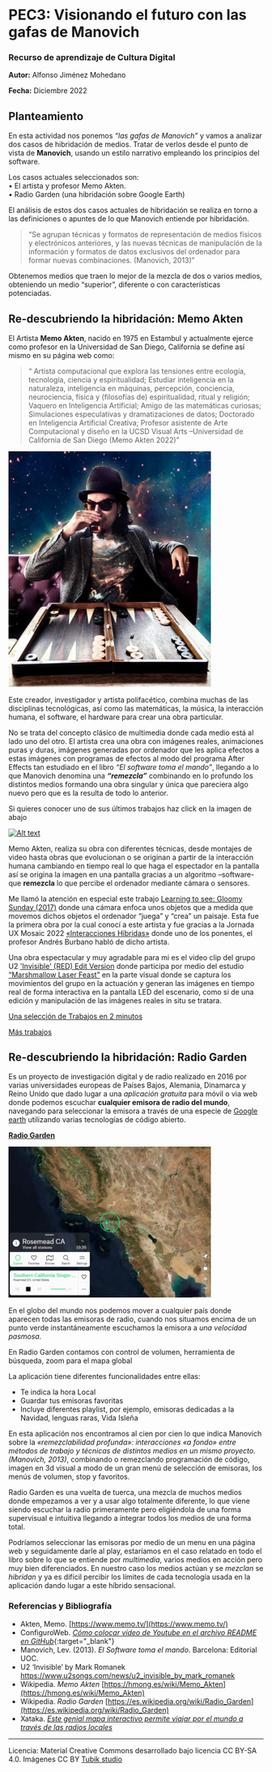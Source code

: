  # PEC3: Visionando el futuro con las gafas de Manovich 

### Recurso de aprendizaje de Cultura Digital 


**Autor:** Alfonso Jiménez Mohedano

**Fecha:** Diciembre 2022



## Planteamiento  


En esta actividad nos ponemos *“las gafas de Manovich”* y vamos a analizar dos casos de hibridación de medios. Tratar de verlos desde el punto de vista de **Manovich**, usando un estilo narrativo empleando los principios del software. 

Los casos actuales seleccionados son:  
•	El artista y profesor Memo Akten.  
•	Radio Garden (una hibridación sobre Google Earth)

El análisis de estos dos casos actuales de hibridación se realiza en torno a las definiciones o apuntes de lo que Manovich entiende por hibridación.  
>“Se agrupan técnicas y formatos de representación de medios físicos y electrónicos anteriores, y las nuevas técnicas de manipulación de la información y formatos de datos exclusivos del ordenador para formar nuevas combinaciones. (Manovich, 2013)”

Obtenemos medios que traen lo mejor de la mezcla de dos o varios medios, obteniendo un medio “superior”, diferente o con características potenciadas.

## Re-descubriendo la hibridación: Memo Akten

El Artista **Memo Akten**, nacido en 1975 en Estambul y actualmente ejerce como profesor en la Universidad de San Diego, California se define así mismo en su página web como:  
>“ Artista computacional que explora las tensiones entre ecología, tecnología, ciencia y espiritualidad; Estudiar inteligencia en la naturaleza, inteligencia en máquinas, percepción, conciencia, neurociencia, física y (filosofías de) espiritualidad, ritual y religión; Vaquero en Inteligencia Artificial; Amigo de las matemáticas curiosas; Simulaciones especulativas y dramatizaciones de datos; Doctorado en Inteligencia Artificial Creativa; Profesor asistente de Arte Computacional y diseño en la UCSD Visual Arts –Universidad de California de San Diego (Memo Akten 2022)”   

<img src="/MemoAtken.jpg" width="400">  

Este creador, investigador y artista polifacético, combina muchas de las disciplinas tecnológicas, así como las matemáticas, la música, la interacción humana, el software, el hardware para crear una obra particular. 

No se trata del concepto clásico de multimedia donde cada medio está al lado uno del otro. El artista crea una obra con imágenes reales, animaciones puras y duras, imágenes generadas por ordenador que les aplica efectos a estas imágenes con programas de efectos al modo del programa After Effects tan estudiado en el libro *“El software toma el mando”*, llegando a lo que Manovich denomina una ***“remezcla”*** combinando en lo profundo los distintos medios formando una obra singular y única que pareciera algo nuevo pero que es la resulta de todo lo anterior.

Si quieres conocer uno de sus últimos trabajos haz click en la imagen de abajo 

[![Alt text](https://img.youtube.com/vi/qJjYiUOnqRE/0.jpg)](https://www.youtube.com/watch?v=qJjYiUOnqRE)

Memo Akten, realiza su obra con diferentes técnicas, desde montajes de video hasta obras que evolucionan o se originan a partir de la interacción humana cambiando en tiempo real lo que haga el espectador en la pantalla así se origina la imagen en una pantalla gracias a un algoritmo –software- que **remezcla** lo que percibe el ordenador mediante cámara o sensores.  

Me llamó la atención en especial este trabajo [Learning to see: Gloomy Sunday (2017)](   https://www.memo.tv/works/learning-to-see/) donde una cámara enfoca unos objetos que a medida que movemos dichos objetos el ordenador “juega” y “crea” un paisaje. Esta fue la primera obra por la cual conocí a este artista y fue gracias a la Jornada UX Mosaic 2022 [«Interacciones Híbridas»](https://www.youtube.com/watch?v=GZDpUL7do4g) donde uno de los ponentes, el profesor Andrés Burbano habló de dicho artista.

Una obra espectacular y muy agradable para mi es el video clip del grupo U2 ['Invisible' (RED) Edit Version](https://www.youtube.com/watch?v=ajVoeX4eqIQ) donde participa por medio del estudio [“Marshmallow Laser Feast”](https://www.marshmallowlaserfeast.com/) en la parte visual donde se captura los movimientos del grupo en la actuación y generan las imágenes en tiempo real de forma interactiva en la pantalla LED del escenario, como si de una edición y manipulación de las imágenes reales in situ se tratara. 

[Una selección de Trabajos en 2 minutos](https://www.youtube.com/watch?v=UUVND1SzjeM)

[Más trabajos](https://www.memo.tv/works/)  

## Re-descubriendo la hibridación: Radio Garden
Es un proyecto de investigación digital y de radio realizado en 2016 por varias universidades europeas de Países Bajos, Alemania, Dinamarca y Reino Unido que dado lugar a una *aplicación gratuita* para móvil o via web donde podemos escuchar **cualquier emisora de radio del mundo**, navegando para seleccionar la emisora a través de una especie de [Google earth](https://www.google.com/intl/es/earth/) utilizando varias tecnologías de código abierto.

[**Radio Garden**](https://radio.garden/)

<img src="/radioGarden.png" width="400">

En el globo del mundo nos podemos mover a cualquier país donde aparecen todas las emisoras de radio, cuando nos situamos encima de un punto verde instantáneamente escuchamos la emisora a *una velocidad pasmosa.*

En Radio Garden contamos con control de volumen, herramienta de búsqueda, zoom para el mapa global

La aplicación tiene diferentes funcionalidades entre ellas:
* Te indica la hora Local
* Guardar tus emisoras favoritas
* Incluye diferentes playlist, por ejemplo, emisoras dedicadas a la Navidad, lenguas raras, Vida Isleña

En esta aplicación nos encontramos al cien por cien lo que indica Manovich sobre la *«remezclabilidad profunda»: interacciones «a fondo»
entre métodos de trabajo y técnicas de distintos medios en un mismo
proyecto.  (Manovich, 2013)*, combinando o remezclando programación de código, imagen en 3d visual a modo de un gran menú de selección de emisoras, los menús de volumen, stop y favoritos. 

Radio Garden es una vuelta de tuerca, una mezcla de muchos medios donde empezamos a ver y a usar algo totalmente diferente, lo que viene siendo escuchar la radio primeramente pero eligiéndola de una forma supervisual e intuitiva llegando a integrar todos los medios de una forma total. 

Podríamos seleccionar las emisoras por medio de un menu en una página web y seguidamente darle al play, estaríamos en el caso relatado en todo el libro sobre lo que se entiende por *multimedia*, varios medios en acción pero muy bien diferenciados. En nuestro caso los medios actúan y se *mezclan* se *hibridan* y ya es difícil percibir los límites de cada tecnología usada en la aplicación dando lugar a este híbrido sensacional.

### Referencias y Bibliografía

* Akten, Memo. [https://www.memo.tv/](https://www.memo.tv/)
* ConfiguroWeb. [*Cómo colocar vídeo de Youtube en el archivo README en GitHub*](https://www.configuroweb.com/como-colocar-video-de-youtube-en-el-archivo-readme-en-github/){:target="_blank"} 
* Manovich, Lev. (2013). *El Software toma el mando*. Barcelona: Editorial UOC. 
* U2 ‘Invisible’ by Mark Romanek [https://www.u2songs.com/news/u2_invisible_by_mark_romanek ](https://www.u2songs.com/news/u2_invisible_by_mark_romanek) 
* Wikipedia. *Memo Akten* [https://hmong.es/wiki/Memo_Akten](https://hmong.es/wiki/Memo_Akten)
* Wikipedia. *Radio Garden* [https://es.wikipedia.org/wiki/Radio_Garden](https://es.wikipedia.org/wiki/Radio_Garden)
* Xataka. [*Este genial mapa interactivo permite viajar por el mundo a través de las radios locales*](https://www.xataka.com/aplicaciones/radio-garden-genial-mapa-interactivo-para-viajar-mundo-a-traves-radios-locales)

----

Licencia: Material Creative Commons desarrollado bajo licencia CC BY-SA 4.0. Imágenes CC BY [Tubik studio](https://blog.tubikstudio.com/how-to-create-original-flat-illustrations-designers-tips/) 
